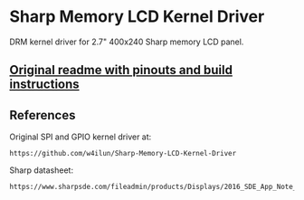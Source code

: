 # Sharp Memory LCD Kernel Driver

DRM kernel driver for 2.7" 400x240 Sharp memory LCD panel.

## [Original readme with pinouts and build instructions](README.orig.md)

## References

Original SPI and GPIO kernel driver at:

	https://github.com/w4ilun/Sharp-Memory-LCD-Kernel-Driver

Sharp datasheet:

	https://www.sharpsde.com/fileadmin/products/Displays/2016_SDE_App_Note_for_Memory_LCD_programming_V1.3.pdf
